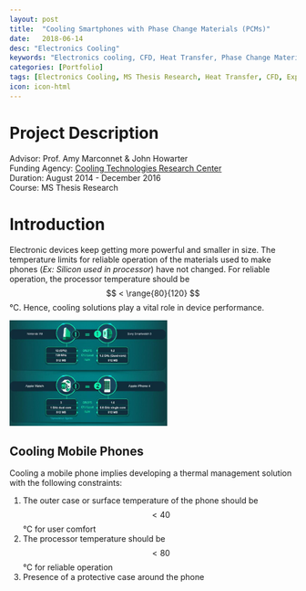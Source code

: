```yaml
---
layout: post
title:  "Cooling Smartphones with Phase Change Materials (PCMs)"
date:   2018-06-14
desc: "Electronics Cooling"
keywords: "Electronics cooling, CFD, Heat Transfer, Phase Change Materials,Thermal stress test, COMSOL, Simulation"
categories: [Portfolio]
tags: [Electronics Cooling, MS Thesis Research, Heat Transfer, CFD, Experiments]
icon: icon-html
---
```

# Project Description
Advisor: Prof. Amy Marconnet & John Howarter  
Funding Agency: [Cooling Technologies Research Center](https://engineering.purdue.edu/CTRC)  
Duration: August 2014 - December 2016  
Course: MS Thesis Research

# Introduction
Electronic devices keep getting more powerful and smaller in size. The temperature limits for reliable operation of the materials used to make phones (*Ex: Silicon used in processor*) have not changed. For reliable operation, the processor temperature should be $$ < \range{80}{120} $$°C. Hence, cooling solutions play a vital role in device performance.

 <img width="55%" alt = "Computing power increased by 2x in 5 years" src="/static/assets/img/blog/msthesis/intro_watch.jpg">

## Cooling Mobile Phones
Cooling a mobile phone implies developing a thermal management solution with the following constraints:
1. The outer case or surface temperature of the phone should be $$ <40 $$°C for user comfort
2. The processor temperature should be $$ <80 $$ °C for reliable operation
3. Presence of a protective case around the phone 
